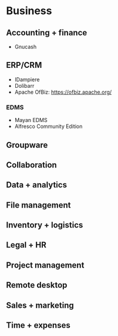 # Business

## Accounting + finance ##
- Gnucash
## ERP/CRM ##
- IDampiere
- Dolibarr
- Apache OfBiz: https://ofbiz.apache.org/
### EDMS ###
- Mayan EDMS
- Alfresco Community Edition
## Groupware ##
## Collaboration ## 
## Data + analytics ## 
## File management ## 
## Inventory + logistics ## 
## Legal + HR ##
## Project management ## 
## Remote desktop ##
## Sales + marketing ## 
## Time + expenses ##
